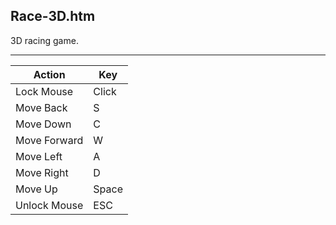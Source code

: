 Race-3D.htm
-----------

3D racing game.

---

Action       | Key
-------------|------
Lock Mouse   | Click
Move Back    | S
Move Down    | C
Move Forward | W
Move Left    | A
Move Right   | D
Move Up      | Space
Unlock Mouse | ESC
